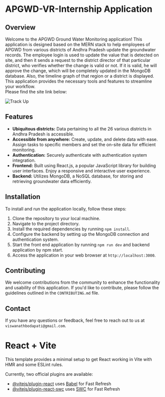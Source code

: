
<!DOCTYPE html>
<html>

<body>
  <h1>APGWD-VR-Internship Application</h1>
  <h2>Overview</h2>
  <p>Welcome to the APGWD Ground Water Monitoring application! This application is designed based on the MERN stack to help employees of APGWD from various districts of Andhra Pradesh update the groundwater records. The employee login is used to update the value that is detected on site, and then it sends a request to the district director of that particular district, who verifies whether the change is valid or not. If it is valid, he will approve the change, which will be completely updated in the MongoDB database. Also, the timeline graph of that region or a district is displayed. This application provides the necessary tools and features to streamline your workflow.<br/> Please find the site link below: 
</p>
  <img src = "TrackUp.gif" alt = "Track Up" />
  <h2>Features</h2>
  <ul>
    <li><strong>Ubiquitous districts:</strong> Data pertaining to all the 26 various districts in Andhra Pradesh is accessible.</li>
    <li><strong>Accessible from anywhere:</strong> Create, update, and delete data with ease. Assign tasks to specific members and set the on-site data for efficient monitoring.</li>
    <li><strong>Authentication:</strong> Securely authenticate with authentication system integration.</li>
    <li><strong>Frontend:</strong> Built using React.js, a popular JavaScript library for building user interfaces. Enjoy a responsive and interactive user experience.</li>
    <li><strong>Backend:</strong> Utilizes MongoDB, a NoSQL database, for storing and retrieving groundwater data efficiently.</li>
  </ul>
  <h2>Installation</h2>
  <p>To install and run the application locally, follow these steps:</p>
  <ol>
    <li>Clone the repository to your local machine.</li>
    <li>Navigate to the project directory.</li>
    <li>Install the required dependencies by running <code>npm install</code>.</li>
    <li>Configure the backend by setting up the MongoDB connection and authentication system.</li>
    <li>Start the front end application by running <code>npm run dev</code> and backend application by npm start.</li>
    <li>Access the application in your web browser at <code>http://localhost:3000</code>.</li>
  </ol>
  <h2>Contributing</h2>
  <p>We welcome contributions from the community to enhance the functionality and usability of this application. If you'd like to contribute, please follow the guidelines outlined in the <code>CONTRIBUTING.md</code> file.</p>
  
  <h2>Contact</h2>
  <p>If you have any questions or feedback, feel free to reach out to us at <code>viswanathbodapati@gmail.com</code>.</p>
</body>
</html>




# React + Vite

This template provides a minimal setup to get React working in Vite with HMR and some ESLint rules.

Currently, two official plugins are available:

- [@vitejs/plugin-react](https://github.com/vitejs/vite-plugin-react/blob/main/packages/plugin-react/README.md) uses [Babel](https://babeljs.io/) for Fast Refresh
- [@vitejs/plugin-react-swc](https://github.com/vitejs/vite-plugin-react-swc) uses [SWC](https://swc.rs/) for Fast Refresh
